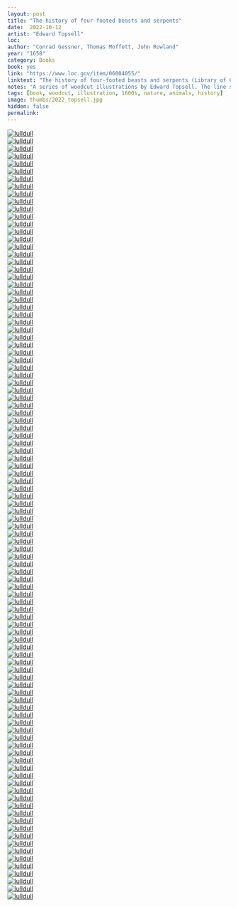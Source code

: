 ```yaml
---
layout: post
title: "The history of four-footed beasts and serpents"
date:  2022-10-12
artist: "Edward Topsell"
loc: 
author: "Conrad Gessner, Thomas Moffett, John Rowland"
year: "1658"
category: Books
book: yes
link: "https://www.loc.gov/item/06004055/"
linktext: "The history of four-footed beasts and serpents (Library of Congress)"
notes: "A series of woodcut illustrations by Edward Topsell. The line separating fantasy from reality are blurred here and some of these 'animals' seem to have human faces."
tags: [book, woodcut, illustration, 1600s, nature, animals, history]
image: thumbs/2022_topsell.jpg
hidden: false
permalink:
---
```




<div class="post_image">
	<a href="{{ site.baseurl }}/images/posts/2022_topsell/001.jpg" target="_blank">
	<img src="{{ site.baseurl }}/images/posts/2022_topsell/001.jpg" alt="lulldull"></a>
</div>

<div class="post_image">
	<a href="{{ site.baseurl }}/images/posts/2022_topsell/002.jpg" target="_blank">
	<img src="{{ site.baseurl }}/images/posts/2022_topsell/002.jpg" alt="lulldull"></a>
</div>

<div class="post_image">
	<a href="{{ site.baseurl }}/images/posts/2022_topsell/003.jpg" target="_blank">
	<img src="{{ site.baseurl }}/images/posts/2022_topsell/003.jpg" alt="lulldull"></a>
</div>

<div class="post_image">
	<a href="{{ site.baseurl }}/images/posts/2022_topsell/004.jpg" target="_blank">
	<img src="{{ site.baseurl }}/images/posts/2022_topsell/004.jpg" alt="lulldull"></a>
</div>

<div class="post_image">
	<a href="{{ site.baseurl }}/images/posts/2022_topsell/005.jpg" target="_blank">
	<img src="{{ site.baseurl }}/images/posts/2022_topsell/005.jpg" alt="lulldull"></a>
</div>

<div class="post_image">
	<a href="{{ site.baseurl }}/images/posts/2022_topsell/006.jpg" target="_blank">
	<img src="{{ site.baseurl }}/images/posts/2022_topsell/006.jpg" alt="lulldull"></a>
</div>

<div class="post_image">
	<a href="{{ site.baseurl }}/images/posts/2022_topsell/007.jpg" target="_blank">
	<img src="{{ site.baseurl }}/images/posts/2022_topsell/007.jpg" alt="lulldull"></a>
</div>


<div class="post_image">
	<a href="{{ site.baseurl }}/images/posts/2022_topsell/008.jpg" target="_blank">
	<img src="{{ site.baseurl }}/images/posts/2022_topsell/008.jpg" alt="lulldull"></a>
</div>

<div class="post_image">
	<a href="{{ site.baseurl }}/images/posts/2022_topsell/009.jpg" target="_blank">
	<img src="{{ site.baseurl }}/images/posts/2022_topsell/009.jpg" alt="lulldull"></a>
</div>

<div class="post_image">
	<a href="{{ site.baseurl }}/images/posts/2022_topsell/010.jpg" target="_blank">
	<img src="{{ site.baseurl }}/images/posts/2022_topsell/010.jpg" alt="lulldull"></a>
</div>


<div class="post_image">
	<a href="{{ site.baseurl }}/images/posts/2022_topsell/011.jpg" target="_blank">
	<img src="{{ site.baseurl }}/images/posts/2022_topsell/011.jpg" alt="lulldull"></a>
</div>


<div class="post_image">
	<a href="{{ site.baseurl }}/images/posts/2022_topsell/012.jpg" target="_blank">
	<img src="{{ site.baseurl }}/images/posts/2022_topsell/012.jpg" alt="lulldull"></a>
</div>


<div class="post_image">
	<a href="{{ site.baseurl }}/images/posts/2022_topsell/013.jpg" target="_blank">
	<img src="{{ site.baseurl }}/images/posts/2022_topsell/013.jpg" alt="lulldull"></a>
</div>


<div class="post_image">
	<a href="{{ site.baseurl }}/images/posts/2022_topsell/014.jpg" target="_blank">
	<img src="{{ site.baseurl }}/images/posts/2022_topsell/014.jpg" alt="lulldull"></a>
</div>


<div class="post_image">
	<a href="{{ site.baseurl }}/images/posts/2022_topsell/015.jpg" target="_blank">
	<img src="{{ site.baseurl }}/images/posts/2022_topsell/015.jpg" alt="lulldull"></a>
</div>

<div class="post_image">
	<a href="{{ site.baseurl }}/images/posts/2022_topsell/016.jpg" target="_blank">
	<img src="{{ site.baseurl }}/images/posts/2022_topsell/016.jpg" alt="lulldull"></a>
</div>

<div class="post_image">
	<a href="{{ site.baseurl }}/images/posts/2022_topsell/017.jpg" target="_blank">
	<img src="{{ site.baseurl }}/images/posts/2022_topsell/017.jpg" alt="lulldull"></a>
</div>

<div class="post_image">
	<a href="{{ site.baseurl }}/images/posts/2022_topsell/018.jpg" target="_blank">
	<img src="{{ site.baseurl }}/images/posts/2022_topsell/018.jpg" alt="lulldull"></a>
</div>

<div class="post_image">
	<a href="{{ site.baseurl }}/images/posts/2022_topsell/019.jpg" target="_blank">
	<img src="{{ site.baseurl }}/images/posts/2022_topsell/019.jpg" alt="lulldull"></a>
</div>

<div class="post_image">
	<a href="{{ site.baseurl }}/images/posts/2022_topsell/020.jpg" target="_blank">
	<img src="{{ site.baseurl }}/images/posts/2022_topsell/020.jpg" alt="lulldull"></a>
</div>

<div class="post_image">
	<a href="{{ site.baseurl }}/images/posts/2022_topsell/021.jpg" target="_blank">
	<img src="{{ site.baseurl }}/images/posts/2022_topsell/021.jpg" alt="lulldull"></a>
</div>

<div class="post_image">
	<a href="{{ site.baseurl }}/images/posts/2022_topsell/022.jpg" target="_blank">
	<img src="{{ site.baseurl }}/images/posts/2022_topsell/022.jpg" alt="lulldull"></a>
</div>

<div class="post_image">
	<a href="{{ site.baseurl }}/images/posts/2022_topsell/023.jpg" target="_blank">
	<img src="{{ site.baseurl }}/images/posts/2022_topsell/023.jpg" alt="lulldull"></a>
</div>

<div class="post_image">
	<a href="{{ site.baseurl }}/images/posts/2022_topsell/024.jpg" target="_blank">
	<img src="{{ site.baseurl }}/images/posts/2022_topsell/024.jpg" alt="lulldull"></a>
</div>

<div class="post_image">
	<a href="{{ site.baseurl }}/images/posts/2022_topsell/025.jpg" target="_blank">
	<img src="{{ site.baseurl }}/images/posts/2022_topsell/025.jpg" alt="lulldull"></a>
</div>

<div class="post_image">
	<a href="{{ site.baseurl }}/images/posts/2022_topsell/026.jpg" target="_blank">
	<img src="{{ site.baseurl }}/images/posts/2022_topsell/026.jpg" alt="lulldull"></a>
</div>

<div class="post_image">
	<a href="{{ site.baseurl }}/images/posts/2022_topsell/027.jpg" target="_blank">
	<img src="{{ site.baseurl }}/images/posts/2022_topsell/027.jpg" alt="lulldull"></a>
</div>

<div class="post_image">
	<a href="{{ site.baseurl }}/images/posts/2022_topsell/028.jpg" target="_blank">
	<img src="{{ site.baseurl }}/images/posts/2022_topsell/028.jpg" alt="lulldull"></a>
</div>

<div class="post_image">
	<a href="{{ site.baseurl }}/images/posts/2022_topsell/029.jpg" target="_blank">
	<img src="{{ site.baseurl }}/images/posts/2022_topsell/029.jpg" alt="lulldull"></a>
</div>

<div class="post_image">
	<a href="{{ site.baseurl }}/images/posts/2022_topsell/030.jpg" target="_blank">
	<img src="{{ site.baseurl }}/images/posts/2022_topsell/030.jpg" alt="lulldull"></a>
</div>

<div class="post_image">
	<a href="{{ site.baseurl }}/images/posts/2022_topsell/031.jpg" target="_blank">
	<img src="{{ site.baseurl }}/images/posts/2022_topsell/031.jpg" alt="lulldull"></a>
</div>

<div class="post_image">
	<a href="{{ site.baseurl }}/images/posts/2022_topsell/032.jpg" target="_blank">
	<img src="{{ site.baseurl }}/images/posts/2022_topsell/032.jpg" alt="lulldull"></a>
</div>

<div class="post_image">
	<a href="{{ site.baseurl }}/images/posts/2022_topsell/033.jpg" target="_blank">
	<img src="{{ site.baseurl }}/images/posts/2022_topsell/033.jpg" alt="lulldull"></a>
</div>

<div class="post_image">
	<a href="{{ site.baseurl }}/images/posts/2022_topsell/034.jpg" target="_blank">
	<img src="{{ site.baseurl }}/images/posts/2022_topsell/034.jpg" alt="lulldull"></a>
</div>

<div class="post_image">
	<a href="{{ site.baseurl }}/images/posts/2022_topsell/035.jpg" target="_blank">
	<img src="{{ site.baseurl }}/images/posts/2022_topsell/035.jpg" alt="lulldull"></a>
</div>

<div class="post_image">
	<a href="{{ site.baseurl }}/images/posts/2022_topsell/036.jpg" target="_blank">
	<img src="{{ site.baseurl }}/images/posts/2022_topsell/036.jpg" alt="lulldull"></a>
</div>

<div class="post_image">
	<a href="{{ site.baseurl }}/images/posts/2022_topsell/037.jpg" target="_blank">
	<img src="{{ site.baseurl }}/images/posts/2022_topsell/037.jpg" alt="lulldull"></a>
</div>

<div class="post_image">
	<a href="{{ site.baseurl }}/images/posts/2022_topsell/038.jpg" target="_blank">
	<img src="{{ site.baseurl }}/images/posts/2022_topsell/038.jpg" alt="lulldull"></a>
</div>

<div class="post_image">
	<a href="{{ site.baseurl }}/images/posts/2022_topsell/039.jpg" target="_blank">
	<img src="{{ site.baseurl }}/images/posts/2022_topsell/039.jpg" alt="lulldull"></a>
</div>

<div class="post_image">
	<a href="{{ site.baseurl }}/images/posts/2022_topsell/040.jpg" target="_blank">
	<img src="{{ site.baseurl }}/images/posts/2022_topsell/040.jpg" alt="lulldull"></a>
</div>

<div class="post_image">
	<a href="{{ site.baseurl }}/images/posts/2022_topsell/041.jpg" target="_blank">
	<img src="{{ site.baseurl }}/images/posts/2022_topsell/041.jpg" alt="lulldull"></a>
</div>

<div class="post_image">
	<a href="{{ site.baseurl }}/images/posts/2022_topsell/042.jpg" target="_blank">
	<img src="{{ site.baseurl }}/images/posts/2022_topsell/042.jpg" alt="lulldull"></a>
</div>

<div class="post_image">
	<a href="{{ site.baseurl }}/images/posts/2022_topsell/043.jpg" target="_blank">
	<img src="{{ site.baseurl }}/images/posts/2022_topsell/043.jpg" alt="lulldull"></a>
</div>

<div class="post_image">
	<a href="{{ site.baseurl }}/images/posts/2022_topsell/044.jpg" target="_blank">
	<img src="{{ site.baseurl }}/images/posts/2022_topsell/044.jpg" alt="lulldull"></a>
</div>

<div class="post_image">
	<a href="{{ site.baseurl }}/images/posts/2022_topsell/045.jpg" target="_blank">
	<img src="{{ site.baseurl }}/images/posts/2022_topsell/045.jpg" alt="lulldull"></a>
</div>

<div class="post_image">
	<a href="{{ site.baseurl }}/images/posts/2022_topsell/046.jpg" target="_blank">
	<img src="{{ site.baseurl }}/images/posts/2022_topsell/046.jpg" alt="lulldull"></a>
</div>

<div class="post_image">
	<a href="{{ site.baseurl }}/images/posts/2022_topsell/047.jpg" target="_blank">
	<img src="{{ site.baseurl }}/images/posts/2022_topsell/047.jpg" alt="lulldull"></a>
</div>

<div class="post_image">
	<a href="{{ site.baseurl }}/images/posts/2022_topsell/048.jpg" target="_blank">
	<img src="{{ site.baseurl }}/images/posts/2022_topsell/048.jpg" alt="lulldull"></a>
</div>

<div class="post_image">
	<a href="{{ site.baseurl }}/images/posts/2022_topsell/049.jpg" target="_blank">
	<img src="{{ site.baseurl }}/images/posts/2022_topsell/049.jpg" alt="lulldull"></a>
</div>

<div class="post_image">
	<a href="{{ site.baseurl }}/images/posts/2022_topsell/050.jpg" target="_blank">
	<img src="{{ site.baseurl }}/images/posts/2022_topsell/050.jpg" alt="lulldull"></a>
</div>

<div class="post_image">
	<a href="{{ site.baseurl }}/images/posts/2022_topsell/051.jpg" target="_blank">
	<img src="{{ site.baseurl }}/images/posts/2022_topsell/051.jpg" alt="lulldull"></a>
</div>

<div class="post_image">
	<a href="{{ site.baseurl }}/images/posts/2022_topsell/052.jpg" target="_blank">
	<img src="{{ site.baseurl }}/images/posts/2022_topsell/052.jpg" alt="lulldull"></a>
</div>

<div class="post_image">
	<a href="{{ site.baseurl }}/images/posts/2022_topsell/053.jpg" target="_blank">
	<img src="{{ site.baseurl }}/images/posts/2022_topsell/053.jpg" alt="lulldull"></a>
</div>

<div class="post_image">
	<a href="{{ site.baseurl }}/images/posts/2022_topsell/054.jpg" target="_blank">
	<img src="{{ site.baseurl }}/images/posts/2022_topsell/054.jpg" alt="lulldull"></a>
</div>

<div class="post_image">
	<a href="{{ site.baseurl }}/images/posts/2022_topsell/055.jpg" target="_blank">
	<img src="{{ site.baseurl }}/images/posts/2022_topsell/055.jpg" alt="lulldull"></a>
</div>

<div class="post_image">
	<a href="{{ site.baseurl }}/images/posts/2022_topsell/056.jpg" target="_blank">
	<img src="{{ site.baseurl }}/images/posts/2022_topsell/056.jpg" alt="lulldull"></a>
</div>

<div class="post_image">
	<a href="{{ site.baseurl }}/images/posts/2022_topsell/057.jpg" target="_blank">
	<img src="{{ site.baseurl }}/images/posts/2022_topsell/057.jpg" alt="lulldull"></a>
</div>

<div class="post_image">
	<a href="{{ site.baseurl }}/images/posts/2022_topsell/058.jpg" target="_blank">
	<img src="{{ site.baseurl }}/images/posts/2022_topsell/058.jpg" alt="lulldull"></a>
</div>

<div class="post_image">
	<a href="{{ site.baseurl }}/images/posts/2022_topsell/059.jpg" target="_blank">
	<img src="{{ site.baseurl }}/images/posts/2022_topsell/059.jpg" alt="lulldull"></a>
</div>

<div class="post_image">
	<a href="{{ site.baseurl }}/images/posts/2022_topsell/060.jpg" target="_blank">
	<img src="{{ site.baseurl }}/images/posts/2022_topsell/060.jpg" alt="lulldull"></a>
</div>

<div class="post_image">
	<a href="{{ site.baseurl }}/images/posts/2022_topsell/061.jpg" target="_blank">
	<img src="{{ site.baseurl }}/images/posts/2022_topsell/061.jpg" alt="lulldull"></a>
</div>

<div class="post_image">
	<a href="{{ site.baseurl }}/images/posts/2022_topsell/062.jpg" target="_blank">
	<img src="{{ site.baseurl }}/images/posts/2022_topsell/062.jpg" alt="lulldull"></a>
</div>

<div class="post_image">
	<a href="{{ site.baseurl }}/images/posts/2022_topsell/063.jpg" target="_blank">
	<img src="{{ site.baseurl }}/images/posts/2022_topsell/063.jpg" alt="lulldull"></a>
</div>

<div class="post_image">
	<a href="{{ site.baseurl }}/images/posts/2022_topsell/064.jpg" target="_blank">
	<img src="{{ site.baseurl }}/images/posts/2022_topsell/064.jpg" alt="lulldull"></a>
</div>

<div class="post_image">
	<a href="{{ site.baseurl }}/images/posts/2022_topsell/065.jpg" target="_blank">
	<img src="{{ site.baseurl }}/images/posts/2022_topsell/065.jpg" alt="lulldull"></a>
</div>

<div class="post_image">
	<a href="{{ site.baseurl }}/images/posts/2022_topsell/066.jpg" target="_blank">
	<img src="{{ site.baseurl }}/images/posts/2022_topsell/066.jpg" alt="lulldull"></a>
</div>

<div class="post_image">
	<a href="{{ site.baseurl }}/images/posts/2022_topsell/067.jpg" target="_blank">
	<img src="{{ site.baseurl }}/images/posts/2022_topsell/067.jpg" alt="lulldull"></a>
</div>

<div class="post_image">
	<a href="{{ site.baseurl }}/images/posts/2022_topsell/068.jpg" target="_blank">
	<img src="{{ site.baseurl }}/images/posts/2022_topsell/068.jpg" alt="lulldull"></a>
</div>

<div class="post_image">
	<a href="{{ site.baseurl }}/images/posts/2022_topsell/069.jpg" target="_blank">
	<img src="{{ site.baseurl }}/images/posts/2022_topsell/069.jpg" alt="lulldull"></a>
</div>

<div class="post_image">
	<a href="{{ site.baseurl }}/images/posts/2022_topsell/070.jpg" target="_blank">
	<img src="{{ site.baseurl }}/images/posts/2022_topsell/070.jpg" alt="lulldull"></a>
</div>

<div class="post_image">
	<a href="{{ site.baseurl }}/images/posts/2022_topsell/071.jpg" target="_blank">
	<img src="{{ site.baseurl }}/images/posts/2022_topsell/071.jpg" alt="lulldull"></a>
</div>

<div class="post_image">
	<a href="{{ site.baseurl }}/images/posts/2022_topsell/072.jpg" target="_blank">
	<img src="{{ site.baseurl }}/images/posts/2022_topsell/072.jpg" alt="lulldull"></a>
</div>

<div class="post_image">
	<a href="{{ site.baseurl }}/images/posts/2022_topsell/073.jpg" target="_blank">
	<img src="{{ site.baseurl }}/images/posts/2022_topsell/073.jpg" alt="lulldull"></a>
</div>

<div class="post_image">
	<a href="{{ site.baseurl }}/images/posts/2022_topsell/074.jpg" target="_blank">
	<img src="{{ site.baseurl }}/images/posts/2022_topsell/074.jpg" alt="lulldull"></a>
</div>

<div class="post_image">
	<a href="{{ site.baseurl }}/images/posts/2022_topsell/075.jpg" target="_blank">
	<img src="{{ site.baseurl }}/images/posts/2022_topsell/075.jpg" alt="lulldull"></a>
</div>

<div class="post_image">
	<a href="{{ site.baseurl }}/images/posts/2022_topsell/076.jpg" target="_blank">
	<img src="{{ site.baseurl }}/images/posts/2022_topsell/076.jpg" alt="lulldull"></a>
</div>

<div class="post_image">
	<a href="{{ site.baseurl }}/images/posts/2022_topsell/077.jpg" target="_blank">
	<img src="{{ site.baseurl }}/images/posts/2022_topsell/077.jpg" alt="lulldull"></a>
</div>

<div class="post_image">
	<a href="{{ site.baseurl }}/images/posts/2022_topsell/078.jpg" target="_blank">
	<img src="{{ site.baseurl }}/images/posts/2022_topsell/078.jpg" alt="lulldull"></a>
</div>

<div class="post_image">
	<a href="{{ site.baseurl }}/images/posts/2022_topsell/079.jpg" target="_blank">
	<img src="{{ site.baseurl }}/images/posts/2022_topsell/079.jpg" alt="lulldull"></a>
</div>

<div class="post_image">
	<a href="{{ site.baseurl }}/images/posts/2022_topsell/080.jpg" target="_blank">
	<img src="{{ site.baseurl }}/images/posts/2022_topsell/080.jpg" alt="lulldull"></a>
</div>

<div class="post_image">
	<a href="{{ site.baseurl }}/images/posts/2022_topsell/081.jpg" target="_blank">
	<img src="{{ site.baseurl }}/images/posts/2022_topsell/081.jpg" alt="lulldull"></a>
</div>

<div class="post_image">
	<a href="{{ site.baseurl }}/images/posts/2022_topsell/082.jpg" target="_blank">
	<img src="{{ site.baseurl }}/images/posts/2022_topsell/082.jpg" alt="lulldull"></a>
</div>

<div class="post_image">
	<a href="{{ site.baseurl }}/images/posts/2022_topsell/083.jpg" target="_blank">
	<img src="{{ site.baseurl }}/images/posts/2022_topsell/083.jpg" alt="lulldull"></a>
</div>

<div class="post_image">
	<a href="{{ site.baseurl }}/images/posts/2022_topsell/084.jpg" target="_blank">
	<img src="{{ site.baseurl }}/images/posts/2022_topsell/084.jpg" alt="lulldull"></a>
</div>

<div class="post_image">
	<a href="{{ site.baseurl }}/images/posts/2022_topsell/085.jpg" target="_blank">
	<img src="{{ site.baseurl }}/images/posts/2022_topsell/085.jpg" alt="lulldull"></a>
</div>

<div class="post_image">
	<a href="{{ site.baseurl }}/images/posts/2022_topsell/086.jpg" target="_blank">
	<img src="{{ site.baseurl }}/images/posts/2022_topsell/086.jpg" alt="lulldull"></a>
</div>

<div class="post_image">
	<a href="{{ site.baseurl }}/images/posts/2022_topsell/087.jpg" target="_blank">
	<img src="{{ site.baseurl }}/images/posts/2022_topsell/087.jpg" alt="lulldull"></a>
</div>

<div class="post_image">
	<a href="{{ site.baseurl }}/images/posts/2022_topsell/088.jpg" target="_blank">
	<img src="{{ site.baseurl }}/images/posts/2022_topsell/088.jpg" alt="lulldull"></a>
</div>

<div class="post_image">
	<a href="{{ site.baseurl }}/images/posts/2022_topsell/089.jpg" target="_blank">
	<img src="{{ site.baseurl }}/images/posts/2022_topsell/089.jpg" alt="lulldull"></a>
</div>

<div class="post_image">
	<a href="{{ site.baseurl }}/images/posts/2022_topsell/090.jpg" target="_blank">
	<img src="{{ site.baseurl }}/images/posts/2022_topsell/090.jpg" alt="lulldull"></a>
</div>

<div class="post_image">
	<a href="{{ site.baseurl }}/images/posts/2022_topsell/091.jpg" target="_blank">
	<img src="{{ site.baseurl }}/images/posts/2022_topsell/091.jpg" alt="lulldull"></a>
</div>

<div class="post_image">
	<a href="{{ site.baseurl }}/images/posts/2022_topsell/092.jpg" target="_blank">
	<img src="{{ site.baseurl }}/images/posts/2022_topsell/092.jpg" alt="lulldull"></a>
</div>

<div class="post_image">
	<a href="{{ site.baseurl }}/images/posts/2022_topsell/093.jpg" target="_blank">
	<img src="{{ site.baseurl }}/images/posts/2022_topsell/093.jpg" alt="lulldull"></a>
</div>

<div class="post_image">
	<a href="{{ site.baseurl }}/images/posts/2022_topsell/094.jpg" target="_blank">
	<img src="{{ site.baseurl }}/images/posts/2022_topsell/094.jpg" alt="lulldull"></a>
</div>

<div class="post_image">
	<a href="{{ site.baseurl }}/images/posts/2022_topsell/095.jpg" target="_blank">
	<img src="{{ site.baseurl }}/images/posts/2022_topsell/095.jpg" alt="lulldull"></a>
</div>

<div class="post_image">
	<a href="{{ site.baseurl }}/images/posts/2022_topsell/096.jpg" target="_blank">
	<img src="{{ site.baseurl }}/images/posts/2022_topsell/096.jpg" alt="lulldull"></a>
</div>

<div class="post_image">
	<a href="{{ site.baseurl }}/images/posts/2022_topsell/097.jpg" target="_blank">
	<img src="{{ site.baseurl }}/images/posts/2022_topsell/097.jpg" alt="lulldull"></a>
</div>

<div class="post_image">
	<a href="{{ site.baseurl }}/images/posts/2022_topsell/098.jpg" target="_blank">
	<img src="{{ site.baseurl }}/images/posts/2022_topsell/098.jpg" alt="lulldull"></a>
</div>

<div class="post_image">
	<a href="{{ site.baseurl }}/images/posts/2022_topsell/099.jpg" target="_blank">
	<img src="{{ site.baseurl }}/images/posts/2022_topsell/099.jpg" alt="lulldull"></a>
</div>

<div class="post_image">
	<a href="{{ site.baseurl }}/images/posts/2022_topsell/100.jpg" target="_blank">
	<img src="{{ site.baseurl }}/images/posts/2022_topsell/100.jpg" alt="lulldull"></a>
</div>

<div class="post_image">
	<a href="{{ site.baseurl }}/images/posts/2022_topsell/101.jpg" target="_blank">
	<img src="{{ site.baseurl }}/images/posts/2022_topsell/101.jpg" alt="lulldull"></a>
</div>

<div class="post_image">
	<a href="{{ site.baseurl }}/images/posts/2022_topsell/102.jpg" target="_blank">
	<img src="{{ site.baseurl }}/images/posts/2022_topsell/102.jpg" alt="lulldull"></a>
</div>







